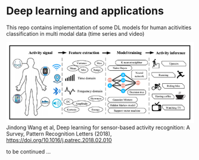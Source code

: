 # Deep learning and applications

This repo contains implementation of some DL models for human acitivities classification in multi modal data (time series and video)

<img src="./har.png"> Jindong Wang et al, Deep learning for sensor-based activity recognition: A Survey, Pattern Recognition Letters (2018), https://doi.org/10.1016/j.patrec.2018.02.010

to be continued ...
